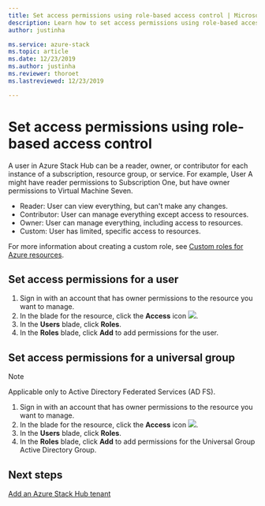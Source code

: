 ```yaml
---
title: Set access permissions using role-based access control | Microsoft Docs
description: Learn how to set access permissions using role-based access control (RBAC) in Azure Stack Hub.
author: justinha

ms.service: azure-stack
ms.topic: article
ms.date: 12/23/2019
ms.author: justinha
ms.reviewer: thoroet
ms.lastreviewed: 12/23/2019

---
```

# Set access permissions using role-based access control

A user in Azure Stack Hub can be a reader, owner, or contributor for each instance of a subscription, resource group, or service. For example, User A might have reader permissions to Subscription One, but have owner permissions to Virtual Machine Seven.

 - Reader: User can view everything, but can't make any changes.
 - Contributor: User can manage everything except access to resources.
 - Owner: User can manage everything, including access to resources.
 - Custom: User has limited, specific access to resources.

 For more information about creating a custom role, see [Custom roles for Azure resources](https://docs.microsoft.com/azure/role-based-access-control/custom-roles).

## Set access permissions for a user

1. Sign in with an account that has owner permissions to the resource you want to manage.
2. In the blade for the resource, click the **Access** icon ![](media/azure-stack-manage-permissions/image1.png).
3. In the **Users** blade, click **Roles**.
4. In the **Roles** blade, click **Add** to add permissions for the user.

## Set access permissions for a universal group 

> [!Note]
> Applicable only to Active Directory Federated Services (AD FS).

1. Sign in with an account that has owner permissions to the resource you want to manage.
2. In the blade for the resource, click the **Access** icon ![](media/azure-stack-manage-permissions/image1.png).
3. In the **Users** blade, click **Roles**.
4. In the **Roles** blade, click **Add** to add permissions for the Universal Group Active Directory Group.

## Next steps

[Add an Azure Stack Hub tenant](azure-stack-add-new-user-aad.md)